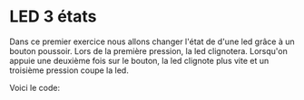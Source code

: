 # LED 3 états
Dans ce premier exercice nous allons changer l'état de d'une led grâce à un bouton poussoir. Lors de la première pression, la led clignotera. Lorsqu'on appuie une deuxième fois sur le bouton, la led clignote plus vite et un troisième pression coupe la led.

Voici le code:
